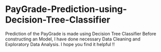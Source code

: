 # PayGrade-Prediction-using-Decision-Tree-Classifier
Prediction of the PayGrade is made using Decision Tree Classifier
Before constructing an Model, I have done necessary Data Cleaning and Exploratory Data Analysis. I hope you find it helpful !!
